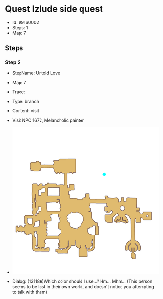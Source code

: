 # Quest Izlude side quest

- Id: 99160002
- Steps: 1
- Map: 7

## Steps

### Step 2
- StepName:  Untold Love
- Map:  7
- Trace:  
- Type:  branch
- Content:  visit
- Visit NPC 1672, Melancholic painter

- ![images/99160002_2.png](images/99160002_2.png)
- Dialog: (131186)Which color should I use...? Hm... Mhm... (This person seems to be lost in their own world, and doesn't notice you attempting to talk with them)



